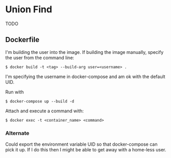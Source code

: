 # Union Find

TODO

## Dockerfile

I'm building the user into the image.
If building the image manually, specify the user from the command line:
```
$ docker build -t <tag> --build-arg user=<username> .
```
I'm specifying the username in docker-compose and am ok with the default UID.

Run with
```
$ docker-compose up --build -d
```

Attach and execute a command with:
```
$ docker exec -t <container_name> <command>
```


### Alternate

Could export the environment variable UID so that docker-compose can pick it up.
If I do this then I might be able to get away with a home-less user.
